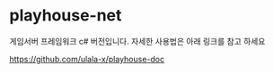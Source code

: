 # playhouse-net
게임서버 프레임워크 c# 버전입니다. 
자세한 사용법은 아래 링크를 참고 하세요 

https://github.com/ulala-x/playhouse-doc
